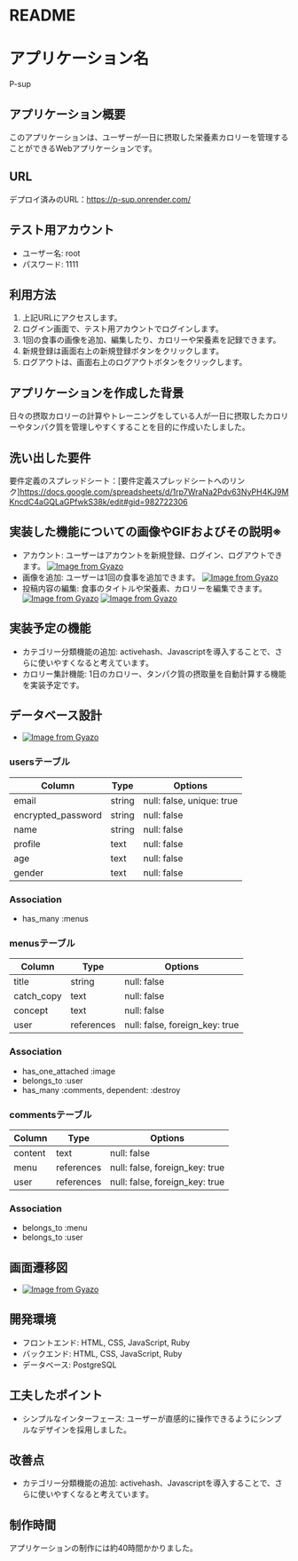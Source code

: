 # README

# アプリケーション名
P-sup

## アプリケーション概要
このアプリケーションは、ユーザーが一日に摂取した栄養素カロリーを管理することができるWebアプリケーションです。

## URL
デプロイ済みのURL：https://p-sup.onrender.com/

## テスト用アカウント
- ユーザー名: root
- パスワード: 1111

## 利用方法
1. 上記URLにアクセスします。
2. ログイン画面で、テスト用アカウントでログインします。
3. 1回の食事の画像を追加、編集したり、カロリーや栄養素を記録できます。
4. 新規登録は画面右上の新規登録ボタンをクリックします。
5. ログアウトは、画面右上のログアウトボタンをクリックします。

## アプリケーションを作成した背景
日々の摂取カロリーの計算やトレーニングをしている人が一日に摂取したカロリーやタンパク質を管理しやすくすることを目的に作成いたしました。

## 洗い出した要件
要件定義のスプレッドシート：[要件定義スプレッドシートへのリンク]https://docs.google.com/spreadsheets/d/1rp7WraNa2Pdv63NyPH4KJ9MKncdC4aGQLaGPfwkS38k/edit#gid=982722306

## 実装した機能についての画像やGIFおよびその説明※
- アカウント: ユーザーはアカウントを新規登録、ログイン、ログアウトできます。
[![Image from Gyazo](https://i.gyazo.com/14873210f7c38330becd98f12d3ff090.png)](https://gyazo.com/14873210f7c38330becd98f12d3ff090)
- 画像を追加: ユーザーは1回の食事を追加できます。
[![Image from Gyazo](https://i.gyazo.com/c49eee6a9b54e5db511587e3e92cd570.png)](https://gyazo.com/c49eee6a9b54e5db511587e3e92cd570)
- 投稿内容の編集: 食事のタイトルや栄養素、カロリーを編集できます。
[![Image from Gyazo](https://i.gyazo.com/3c842609138ce75b9d347639ca9e63fa.png)](https://gyazo.com/3c842609138ce75b9d347639ca9e63fa)
[![Image from Gyazo](https://i.gyazo.com/48041ffeb7992cde110e387012440fd1.png)](https://gyazo.com/48041ffeb7992cde110e387012440fd1)

## 実装予定の機能
- カテゴリー分類機能の追加: activehash、Javascriptを導入することで、さらに使いやすくなると考えています。
- カロリー集計機能: 1日のカロリー、タンパク質の摂取量を自動計算する機能を実装予定です。

## データベース設計
- [![Image from Gyazo](https://i.gyazo.com/7905a705a68492aab5dec06a7628125f.png)](https://gyazo.com/7905a705a68492aab5dec06a7628125f)


### usersテーブル

| Column             | Type    | Options                    |
| ------------------ | ------- | -------------------------- |
| email              | string  | null: false, unique: true  | 
| encrypted_password | string  | null: false                | 
| name               | string  | null: false                |
| profile            | text    | null: false                |
| age                | text    | null: false                |
| gender             | text    | null: false                |

### Association
- has_many :menus

### menusテーブル

| Column             | Type    | Options                         |
| ------------------ | ------- | ------------------------------- |
| title              | string  | null: false                     |
| catch_copy         | text    | null: false                     |
| concept            | text    | null: false                     |
| user               | references  | null: false, foreign_key: true  |

### Association
- has_one_attached :image
- belongs_to :user
- has_many :comments, dependent: :destroy

### commentsテーブル

| Column             | Type    | Options                         |
| ------------------ | ------- | ------------------------------- |
| content            | text    | null: false                     |
| menu               | references  | null: false, foreign_key: true  |
| user               | references  | null: false, foreign_key: true  |

### Association
- belongs_to :menu
- belongs_to :user

## 画面遷移図
- [![Image from Gyazo](https://i.gyazo.com/50fe04facf57d4d50a1fa3c868608ec2.png)](https://gyazo.com/50fe04facf57d4d50a1fa3c868608ec2)

## 開発環境
- フロントエンド: HTML, CSS, JavaScript, Ruby
- バックエンド: HTML, CSS, JavaScript, Ruby
- データベース: PostgreSQL

## 工夫したポイント
- シンプルなインターフェース: ユーザーが直感的に操作できるようにシンプルなデザインを採用しました。

## 改善点
- カテゴリー分類機能の追加: activehash、Javascriptを導入することで、さらに使いやすくなると考えています。

## 制作時間
アプリケーションの制作には約40時間かかりました。